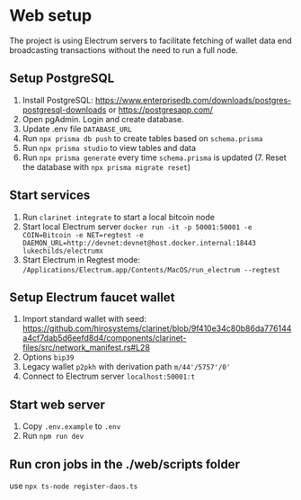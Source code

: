 # Web setup

The project is using Electrum servers to facilitate fetching of wallet data end broadcasting transactions without the need to run a full node.

## Setup PostgreSQL

 1. Install PostgreSQL: https://www.enterprisedb.com/downloads/postgres-postgresql-downloads or https://postgresapp.com/
 2. Open pgAdmin. Login and create database.
 3. Update .env file `DATABASE_URL`
 4. Run `npx prisma db push` to create tables based on `schema.prisma`
 5. Run `npx prisma studio` to view tables and data
 6. Run `npx prisma generate` every time `schema.prisma` is updated
 (7. Reset the database with `npx prisma migrate reset`)

## Start services

 1. Run `clarinet integrate` to start a local bitcoin node
 2. Start local Electrum server `docker run -it -p 50001:50001 -e COIN=Bitcoin -e NET=regtest -e DAEMON_URL=http://devnet:devnet@host.docker.internal:18443 lukechilds/electrumx`
 3. Start Electrum in Regtest mode: `/Applications/Electrum.app/Contents/MacOS/run_electrum --regtest`

## Setup Electrum faucet wallet

 1. Import standard wallet with seed: https://github.com/hirosystems/clarinet/blob/9f410e34c80b86da776144a4cf7dab5d6eefd8d4/components/clarinet-files/src/network_manifest.rs#L28
 2. Options `bip39`
 3. Legacy wallet `p2pkh` with derivation path `m/44'/5757'/0'`
 4. Connect to Electrum server `localhost:50001:t`

## Start web server

 1. Copy `.env.example` to `.env`
 2. Run `npm run dev`

## Run cron jobs in the ./web/scripts folder

use `npx ts-node register-daos.ts`
